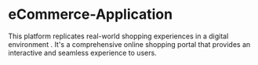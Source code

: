 # eCommerce-Application
This platform replicates real-world shopping experiences in a digital environment . It's a comprehensive online shopping portal that provides an interactive and seamless experience to users. 
